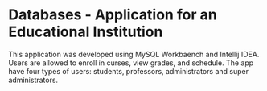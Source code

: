 # Databases - Application for an Educational Institution

This application was developed using MySQL Workbaench and Intellij IDEA. Users are allowed to enroll in curses, view grades, and schedule. The app have four types of users: students, professors, administrators and super administrators.
